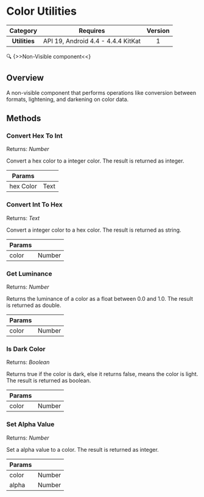 # Color Utilities

| Category | Requires | Version |
|:--------:|:-------:|:--------:|
|**Utilities**|<span class="chip chip-any">API 19, Android 4.4 - 4.4.4 KitKat</span>|<span class="chip chip-number">1</span>|

:mag: {>>Non-Visible component<<}

## Overview

A non-visible component that performs operations like conversion between formats, lightening, and darkening on color data.

## Methods

### Convert Hex To Int

<span class="chip chip-number">Returns: <i>Number</i></span>

Convert a hex color to a integer color. The result is returned as integer.

<div class="block" ai2-block="method" not-rendered="true" value="%7B%22componentName%22:%20%22Color%20Utilities%22,%20%22name%22:%20%22Convert%20Hex%20To%20Int%22,%20%22output%22:%20true,%20%22param%22:%20%5B%22hex%20Color%22%5D%7D"></div>

| Params | []() |
|--------|------|
|hex Color|<span class="chip chip-text">Text</span>|

### Convert Int To Hex

<span class="chip chip-text">Returns: <i>Text</i></span>

Convert a integer color to a hex color. The result is returned as string.

<div class="block" ai2-block="method" not-rendered="true" value="%7B%22componentName%22:%20%22Color%20Utilities%22,%20%22name%22:%20%22Convert%20Int%20To%20Hex%22,%20%22output%22:%20true,%20%22param%22:%20%5B%22color%22%5D%7D"></div>

| Params | []() |
|--------|------|
|color|<span class="chip chip-number">Number</span>|

### Get Luminance

<span class="chip chip-number">Returns: <i>Number</i></span>

Returns the luminance of a color as a float between 0.0 and 1.0. The result is returned as double.

<div class="block" ai2-block="method" not-rendered="true" value="%7B%22componentName%22:%20%22Color%20Utilities%22,%20%22name%22:%20%22Get%20Luminance%22,%20%22output%22:%20true,%20%22param%22:%20%5B%22color%22%5D%7D"></div>

| Params | []() |
|--------|------|
|color|<span class="chip chip-number">Number</span>|

### Is Dark Color

<span class="chip chip-boolean">Returns: <i>Boolean</i></span>

Returns true if the color is dark, else it returns false, means the color is light. The result is returned as boolean.

<div class="block" ai2-block="method" not-rendered="true" value="%7B%22componentName%22:%20%22Color%20Utilities%22,%20%22name%22:%20%22Is%20Dark%20Color%22,%20%22output%22:%20true,%20%22param%22:%20%5B%22color%22%5D%7D"></div>

| Params | []() |
|--------|------|
|color|<span class="chip chip-number">Number</span>|

### Set Alpha Value

<span class="chip chip-number">Returns: <i>Number</i></span>

Set a alpha value to a color. The result is returned as integer.

<div class="block" ai2-block="method" not-rendered="true" value="%7B%22componentName%22:%20%22Color%20Utilities%22,%20%22name%22:%20%22Set%20Alpha%20Value%22,%20%22output%22:%20true,%20%22param%22:%20%5B%22color%22,%20%22alpha%22%5D%7D"></div>

| Params | []() |
|--------|------|
|color|<span class="chip chip-number">Number</span>|
|alpha|<span class="chip chip-number">Number</span>|
